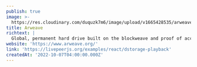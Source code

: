 ```yaml
---
publish: true
image: >-
  https://res.cloudinary.com/duquzk7m6/image/upload/v1665428535/arweave_nrjgyo.png
title: Arweave
richtext: |
  Global, permanent hard drive built on the blockweave and proof of access.
website: 'https://www.arweave.org/'
link: 'https://livepeerjs.org/examples/react/dstorage-playback'
createdAt: '2022-10-07T04:00:00.000Z'
---
```


